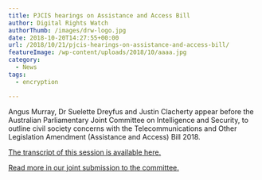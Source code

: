 ```yaml
---
title: PJCIS hearings on Assistance and Access Bill
author: Digital Rights Watch
authorThumb: /images/drw-logo.jpg
date: 2018-10-20T14:27:55+00:00
url: /2018/10/21/pjcis-hearings-on-assistance-and-access-bill/
featureImage: /wp-content/uploads/2018/10/aaaa.jpg
category:
  - News
tags:
  - encryption

---
```

Angus Murray, Dr Suelette Dreyfus and Justin Clacherty appear before the Australian Parliamentary Joint Committee on Intelligence and Security, to outline civil society concerns with the Telecommunications and Other Legislation Amendment (Assistance and Access) Bill 2018.<figure class="wp-block-embed-youtube wp-block-embed is-type-video is-provider-youtube wp-has-aspect-ratio wp-embed-aspect-16-9">

<div class="wp-block-embed__wrapper">
</div></figure>

[The transcript of this session is available here.][1]

[Read more in our joint submission to the committee.][2]

 [1]: https://parlinfo.aph.gov.au/parlInfo/search/display/display.w3p;db=COMMITTEES;id=committees%2Fcommjnt%2F2a1771c8-f314-43f2-b9b0-cd09ad8123ae%2F0006;query=Id%3A%22committees%2Fcommjnt%2F2a1771c8-f314-43f2-b9b0-cd09ad8123ae%2F0000%22
 [2]: https://digitalrightswatch.org.au/2018/10/12/submission-to-pjcis-on-the-assistance-and-access-bill-2018/
